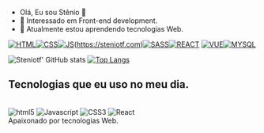 -  Olá, Eu sou Stênio  👋
-  👀 Interessado em  Front-end development.
-  🌱 Atualmente estou aprendendo tecnologias Web.



[![HTML](https://img.shields.io/badge/HTML-239120?style=for-the-badge&logo=html5&logoColor=white)](https://steniotf.com)[![CSS](https://img.shields.io/badge/CSS-239120?&style=for-the-badge&logo=css3&logoColor=white)](https://steniotf.com)[![JS](https://img.shields.io/badge/JavaScript-323330?style=for-the-badge&logo=javascript&logoColor=F7DF1E)](https://steniotf.com)(https://steniotf.com)[![SASS](https://img.shields.io/badge/Sass-CC6699?style=for-the-badge&logo=sass&logoColor=white)](https://steniotf.com)[![REACT](https://img.shields.io/badge/React-20232A?style=for-the-badge&logo=react&logoColor=61DAFB)](https://steniotf.com)
[![VUE](https://img.shields.io/badge/Vue.js-35495E?style=for-the-badge&logo=vue.js&logoColor=4FC08D)](https://steniotf.com)[![MYSQL](https://img.shields.io/badge/MySQL-00000F?style=for-the-badge&logo=mysql&logoColor=white)](https://steniotf.com)

![Steniotf' GitHub stats](https://github-readme-stats.vercel.app/api?username=Steniotf&show_icons=true&theme=dracula)
[![Top Langs](https://github-readme-stats.vercel.app/api/top-langs/?username=Steniotf&layout=compact)](https://github.com/Steniotf/github-readme-stats)


## Tecnologias que eu uso no meu dia.

<div style = "display: inline_block"><br/>
  <img align="" alt="html5" src="https://img.shields.io/badge/HTML-239120?style=for-the-badge&logo=html5&logoColor=white"/>
  <img align="" alt="Javascript" src="https://img.shields.io/badge/JavaScript-323330?style=for-the-badge&logo=javascript&logoColor=F7DF1E"/>
  <img align="" alt="CSS3" src="https://img.shields.io/badge/CSS-239120?&style=for-the-badge&logo=css3&logoColor=white"/>
  <img align="" alt="React" src="https://img.shields.io/badge/React-20232A?style=for-the-badge&logo=react&logoColor=61DAFB"/>
</div
 <br/>
 Apaixonado por tecnologias Web.

